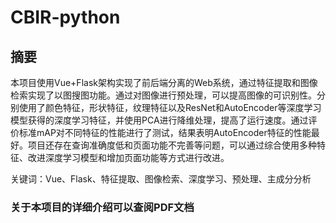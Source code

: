 # CBIR-python

## 摘要

本项目使用Vue+Flask架构实现了前后端分离的Web系统，通过特征提取和图像检索实现了以图搜图功能。通过对图像进行预处理，可以提高图像的可识别性。分别使用了颜色特征，形状特征，纹理特征以及ResNet和AutoEncoder等深度学习模型获得的深度学习特征，并使用PCA进行降维处理，提高了运行速度。通过评价标准mAP对不同特征的性能进行了测试，结果表明AutoEncoder特征的性能最好。项目还存在查询准确度低和页面功能不完善等问题，可以通过综合使用多种特征、改进深度学习模型和增加页面功能等方式进行改进。

关键词：Vue、Flask、特征提取、图像检索、深度学习、预处理、主成分分析

### 关于本项目的详细介绍可以查阅PDF文档
